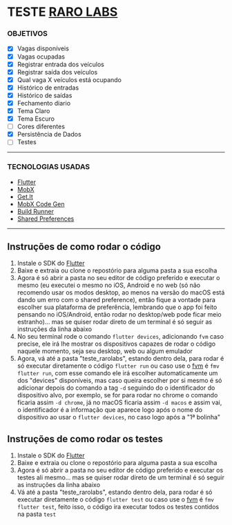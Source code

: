 # TESTE [RARO LABS](https://rarolabs.com.br)

### OBJETIVOS
- [x] Vagas disponíveis
- [x] Vagas ocupadas
- [x] Registrar entrada dos veículos
- [x] Registrar saída dos veículos
- [x] Qual vaga X veículos está ocupando
- [x] Histórico de entradas
- [x] Histórico de saídas
- [x] Fechamento diario
- [x] Tema Claro
- [x] Tema Escuro
- [ ] Cores diferentes
- [x] Persistência de Dados
- [ ] Testes

------------

### TECNOLOGIAS USADAS
- [Flutter](https://flutter.dev)
- [MobX](https://pub.dev/packages/mobx)
- [Get.It](https://pub.dev/packages/get_it)
- [MobX Code Gen](https://pub.dev/packages/mobx_codegen)
- [Build Runner](https://pub.dev/packages/build_runner)
- [Shared Preferences](https://pub.dev/packages/shared_preferences)

------------

## Instruções de como rodar o código

1. Instale o SDK do [Flutter](https://flutter.dev)
2. Baixe e extraia ou clone o repostório para alguma pasta a sua escolha
3. Agora é só abrir a pasta no seu editor de código preferido e executar o mesmo (eu executei o mesmo no iOS, Android e no web (só não recomendo usar os modos desktop, ao menos na versão do macOS está dando um erro com o shared preference), então fique a vontade para escolher sua plataforma de preferência, lembrando que o app foi feito pensando no iOS/Android, então rodar no desktop/web pode ficar meio estranho)... mas se quiser rodar direto de um terminal é só seguir as instruções da linha abaixo
4. No seu terminal rode o comando ```flutter devices```, adicionando ```fvm``` caso precise, ele irá lhe mostrar os dispositivos capazes de rodar o código naquele momento, seja seu desktop, web ou algum emulador
5. Agora, vá até a pasta "teste_rarolabs", estando dentro dela, para rodar é só executar diretamente o código ```flutter run``` ou caso use o [fvm](https://fvm.app) é ```fmv flutter run```, com esse comando ele irá escolher automaticamente um dos "devices" disponíveis, mas caso queira escolher por si mesmo é só adicionar depois do comando a tag ```-d``` seguindo do o identificador do dispositivo alvo, por exemplo, se for para rodar no chrome o comando ficaria assim ```-d chrome```, já no macOS ficaria assim ```-d macos``` e assim vai, o identificador é a informação que aparece logo após o nome do dispositivo ao usar o ```flutter devices```, no caso logo após a "1ª bolinha" 

## Instruções de como rodar os testes

1. Instale o SDK do [Flutter](https://flutter.dev)
2. Baixe e extraia ou clone o repostório para alguma pasta a sua escolha
3. Agora é só abrir a pasta no seu editor de código preferido e executar os testes ali mesmo... mas se quiser rodar direto de um terminal é só seguir as instruções da linha abaixo
4. Vá até a pasta "teste_rarolabs", estando dentro dela, para rodar é só executar diretamente o código ```flutter test``` ou caso use o [fvm](https://fvm.app) é ```fmv flutter test```, feito isso, o código ira executar todos os testes contidos na pasta ```test```
